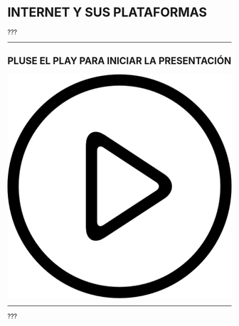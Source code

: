 # INTERNET Y SUS PLATAFORMAS
???
***

## PLUSE EL PLAY PARA INICIAR LA PRESENTACIÓN

[![IMAGE ALT TEXT HERE](PLAY.png)](https://pauandalt.github.io/r/r?https://pauandalt.github.io/Presentacion_internet/)

***
???
